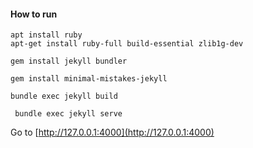 #### How to run
```shell
apt install ruby
apt-get install ruby-full build-essential zlib1g-dev
```
```shell
gem install jekyll bundler
```
```shell
gem install minimal-mistakes-jekyll
```
```shell
bundle exec jekyll build
```
```shell
 bundle exec jekyll serve
```

Go to [http://127.0.0.1:4000](http://127.0.0.1:4000)